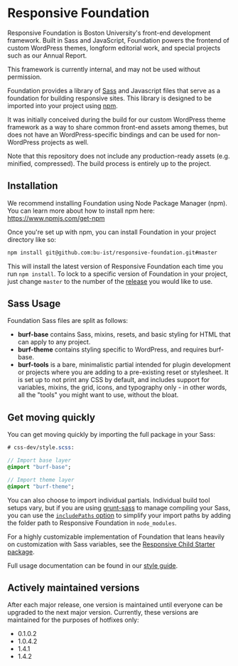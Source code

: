 # Responsive Foundation

Responsive Foundation is Boston University's front-end development framework. Built in Sass and JavaScript, Foundation powers the frontend of custom WordPress themes, longform editorial work, and special projects such as our Annual Report. 

This framework is currently internal, and may not be used without permission.

Foundation provides a library of [Sass](http://sass-lang.com/) and Javascript files that serve as a foundation for building responsive sites. This library is designed to be imported into your project using [npm](https://www.npmjs.com/).

It was initially conceived during the build for our custom WordPress theme framework as a way to share common front-end assets among themes, but does not have an WordPress-specific bindings and can be used for non-WordPress projects as well.

Note that this repository does not include any production-ready assets (e.g. minified, compressed). The build process is entirely up to the project.

## Installation

We recommend installing Foundation using Node Package Manager (npm). You can learn more about how to install npm
here: https://www.npmjs.com/get-npm

Once you're set up with npm, you can install Foundation in your project directory like so:

```bash
npm install git@github.com:bu-ist/responsive-foundation.git#master
```

This will install the latest version of Responsive Foundation each time you run `npm install`.
To lock to a specific version of Foundation in your project, just change `master` to the number of
the [release](https://github.com/bu-ist/responsive-foundation/releases) you would like to use.

## Sass Usage

Foundation Sass files are split as follows:

- **burf-base** contains Sass, mixins, resets, and basic styling for HTML that can apply to any
project.
- **burf-theme** contains styling specific to WordPress, and requires burf-base.
- **burf-tools** is a bare, minimalistic partial intended for plugin development or projects where
you are adding to a pre-existing reset or stylesheet. It is set up to not print any CSS by default,
and includes support for variables, mixins, the grid, icons, and typography only - in other words,
all the "tools" you might want to use, without the bloat.

## Get moving quickly

You can get moving quickly by importing the full package in your Sass:

```sass
# css-dev/style.scss:

// Import base layer
@import "burf-base";

// Import theme layer
@import "burf-theme";
```

You can also choose to import individual partials. Individual build tool setups vary, but if you
are using [grunt-sass](https://github.com/sindresorhus/grunt-sass) to manage compiling your Sass,
you can use the [`includePaths` option](https://github.com/sass/node-sass#includepaths) to simplify 
your import paths by adding the folder path to Responsive Foundation in `node_modules`. 

For a highly customizable implementation of Foundation that leans heavily on customization with
Sass variables, see the [Responsive Child Starter package](https://github.com/bu-ist/responsive-child-starter).

Full usage documentation can be found in our [style guide](https://bu-ist.github.io/responsive-foundation/).

## Actively maintained versions

After each major release, one version is maintained until everyone can be upgraded to the next major version. Currently, these versions are maintained for the purposes of hotfixes only:

* 0.1.0.2
* 1.0.4.2
* 1.4.1
* 1.4.2
